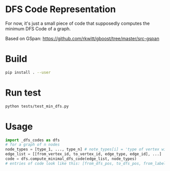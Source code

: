 # DFS Code Representation

For now, it's just a small piece of code that supposedly computes the minimum DFS Code of a graph.

Based on GSpan: https://github.com/rkwitt/gboost/tree/master/src-gspan


# Build

```bash
pip install . --user
```

# Run test

```bash
python tests/test_min_dfs.py 
```
# Usage

```python
import _dfs_codes as dfs
# for a graph of n nodes
node_types = [type_1, ..., type_n] # note_types[i] = 'type of vertex with index i'
edge_list = [[from_vertex_id, to_vertex_id, edge_type, edge_id], ...] 
code = dfs.compute_minimal_dfs_code(edge_list, node_types) 
# entries of code look like this: [from_dfs_pos, to_dfs_pos, from_label, edge_label, to_label, from_vertex_id, edge_id, to_vertex_id]
```

